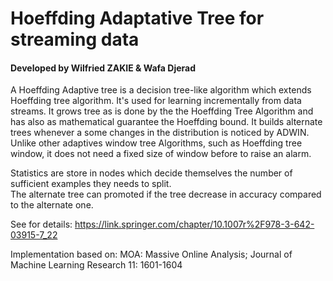 # Hoeffding Adaptative Tree for streaming data

#### Developed by Wilfried ZAKIE & Wafa Djerad 

 A Hoeffding Adaptive tree is a decision tree-like algorithm which extends Hoeffding tree algorithm. 
It's used for learning incrementally from data streams. 
It grows tree as is done by the the Hoeffding Tree Algorithm and has also as mathematical guarantee the Hoeffding bound. 
It builds alternate trees whenever a some changes in the distribution is noticed by ADWIN. Unlike other adaptives window tree Algorithms, such as Hoeffding tree window, it does not need a fixed size of window before to raise an alarm.

Statistics are store in nodes which decide themselves the number of sufficient examples they needs to split.  
The alternate tree can promoted if the tree decrease in accuracy compared to the alternate one.

See for details: https://link.springer.com/chapter/10.1007r%2F978-3-642-03915-7_22
        
Implementation based on: MOA: Massive Online Analysis; Journal of Machine Learning Research 11: 1601-1604

